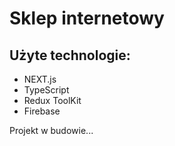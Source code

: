 # Sklep internetowy

## Użyte technologie:

- NEXT.js
- TypeScript
- Redux ToolKit
- Firebase

Projekt w budowie...
